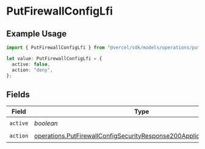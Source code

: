 # PutFirewallConfigLfi

## Example Usage

```typescript
import { PutFirewallConfigLfi } from "@vercel/sdk/models/operations/putfirewallconfig.js";

let value: PutFirewallConfigLfi = {
  active: false,
  action: "deny",
};
```

## Fields

| Field                                                                                                                                                        | Type                                                                                                                                                         | Required                                                                                                                                                     | Description                                                                                                                                                  |
| ------------------------------------------------------------------------------------------------------------------------------------------------------------ | ------------------------------------------------------------------------------------------------------------------------------------------------------------ | ------------------------------------------------------------------------------------------------------------------------------------------------------------ | ------------------------------------------------------------------------------------------------------------------------------------------------------------ |
| `active`                                                                                                                                                     | *boolean*                                                                                                                                                    | :heavy_check_mark:                                                                                                                                           | N/A                                                                                                                                                          |
| `action`                                                                                                                                                     | [operations.PutFirewallConfigSecurityResponse200ApplicationJSONAction](../../models/operations/putfirewallconfigsecurityresponse200applicationjsonaction.md) | :heavy_check_mark:                                                                                                                                           | N/A                                                                                                                                                          |